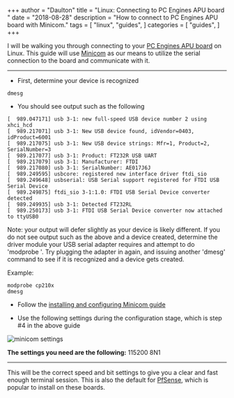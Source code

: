 +++
author = "Daulton"
title = "Linux: Connecting to PC Engines APU board "
date = "2018-08-28"
description = "How to connect to PC Engines APU board with Minicom."
tags = [
    "linux",
    "guides",
]
categories = [
    "guides",
]
+++

I will be walking you through connecting to your [PC Engines APU board](http://www.pcengines.ch/apu.htm "http://www.pcengines.ch/apu.htm")  on Linux. This guide will use  [Minicom](http://linux.die.net/man/1/minicom "http://linux.die.net/man/1/minicom")  as our means to utilize the serial connection to the board and communicate with it.
<!--more-->

----------

- First, determine your device is recognized
    
```
dmesg
```

- You should see output such as the following
    

```
[  989.047171] usb 3-1: new full-speed USB device number 2 using xhci_hcd
[  989.217071] usb 3-1: New USB device found, idVendor=0403, idProduct=6001
[  989.217075] usb 3-1: New USB device strings: Mfr=1, Product=2, SerialNumber=3
[  989.217077] usb 3-1: Product: FT232R USB UART
[  989.217079] usb 3-1: Manufacturer: FTDI
[  989.217080] usb 3-1: SerialNumber: AE017J6J
[  989.249595] usbcore: registered new interface driver ftdi_sio
[  989.249648] usbserial: USB Serial support registered for FTDI USB Serial Device
[  989.249875] ftdi_sio 3-1:1.0: FTDI USB Serial Device converter detected
[  989.249935] usb 3-1: Detected FT232RL
[  989.250173] usb 3-1: FTDI USB Serial Device converter now attached to ttyUSB0
```

Note: your output will defer slightly as your device is likely different. If you do not see output such as the above and a device created, determine the driver module your USB serial adapter requires and attempt to do 'modprobe <module name>'. Try plugging the adapter in again, and issuing another 'dmesg' command to see if it is recognized and a device gets created.

Example:

```
modprobe cp210x
dmesg
```

- Follow the  [installing and configuring Minicom guide](configuring-minicom-on-linux.html)
    
- Use the following settings during the configuration stage, which is step #4 in the above guide
    

![minicom settings](/images/pcengines-apu/pfsense_minicom.png)

**The settings you need are the following:**  115200 8N1

----------

This will be the correct speed and bit settings to give you a clear and fast enough terminal session. This is also the default for  [PfSense](https://www.pfsense.org/ "https://www.pfsense.org/"), which is popular to install on these boards.

